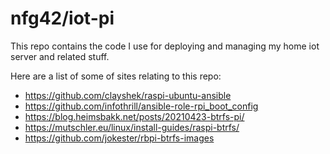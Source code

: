 # nfg42/iot-pi

This repo contains the code I use for deploying and managing my home iot server and related stuff.

Here are a list of some of sites relating to this repo:

- https://github.com/clayshek/raspi-ubuntu-ansible
- https://github.com/infothrill/ansible-role-rpi_boot_config
- https://blog.heimsbakk.net/posts/20210423-btrfs-pi/
- https://mutschler.eu/linux/install-guides/raspi-btrfs/
- https://github.com/jokester/rbpi-btrfs-images